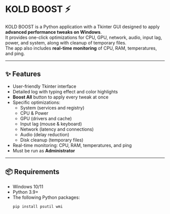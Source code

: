 # KOLD BOOST ⚡

KOLD BOOST is a Python application with a Tkinter GUI designed to apply **advanced performance tweaks on Windows**.  
It provides one-click optimizations for CPU, GPU, network, audio, input lag, power, and system, along with cleanup of temporary files.  
The app also includes **real-time monitoring** of CPU, RAM, temperatures, and ping.

---

## ✨ Features
- User-friendly Tkinter interface  
- Detailed log with typing effect and color highlights  
- **Boost All** button to apply every tweak at once  
- Specific optimizations:
  - System (services and registry)  
  - CPU & Power  
  - GPU (drivers and cache)  
  - Input lag (mouse & keyboard)  
  - Network (latency and connections)  
  - Audio (delay reduction)  
  - Disk cleanup (temporary files)  
- Real-time monitoring: CPU, RAM, temperatures, and ping  
- Must be run as **Administrator**  

---

## 📦 Requirements
- Windows 10/11  
- Python 3.9+  
- The following Python packages:
  ```bash
  pip install psutil wmi
